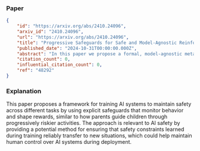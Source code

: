 ### Paper

```json
{
	"id": "https://arxiv.org/abs/2410.24096",
	"arxiv_id": "2410.24096",
	"url": "https://arxiv.org/abs/2410.24096",
	"title": "Progressive Safeguards for Safe and Model-Agnostic Reinforcement Learning",
	"published_date": "2024-10-31T00:00:00.000Z",
	"abstract": "In this paper we propose a formal, model-agnostic meta-learning framework for safe reinforcement learning. Our framework is inspired by how parents safeguard their children across a progression of increasingly riskier tasks, imparting a sense of safety that is carried over from task to task. We model this as a meta-learning process where each task is synchronized with a safeguard that monitors safety and provides a reward signal to the agent. The safeguard is implemented as a finite-state machine based on a safety specification; the reward signal is formally shaped around this specification. The safety specification and its corresponding safeguard can be arbitrarily complex and non-Markovian, which adds flexibility to the training process and explainability to the learned policy. The design of the safeguard is manual but it is high-level and model-agnostic, which gives rise to an end-to-end safe learning approach with wide applicability, from pixel-level game control to language model fine-tuning. Starting from a given set of safety specifications (tasks), we train a model such that it can adapt to new specifications using only a small number of training samples. This is made possible by our method for efficiently transferring safety bias between tasks, which effectively minimizes the number of safety violations. We evaluate our framework in a Minecraft-inspired Gridworld, a VizDoom game environment, and an LLM fine-tuning application. Agents trained with our approach achieve near-minimal safety violations, while baselines are shown to underperform.",
	"citation_count": 0,
	"influential_citation_count": 0,
	"ref": "48292"
}
```

### Explanation

This paper proposes a framework for training AI systems to maintain safety across different tasks by using explicit safeguards that monitor behavior and shape rewards, similar to how parents guide children through progressively riskier activities. The approach is relevant to AI safety by providing a potential method for ensuring that safety constraints learned during training reliably transfer to new situations, which could help maintain human control over AI systems during deployment.
